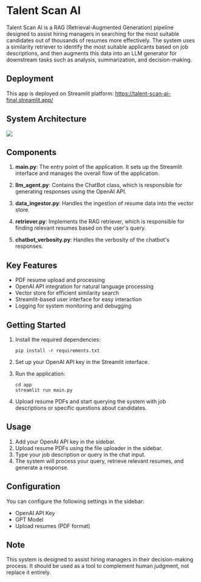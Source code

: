 # Talent Scan AI

Talent Scan AI is a RAG (Retrieval-Augmented Generation) pipeline designed to assist hiring managers in searching for the most suitable candidates out of thousands of resumes more effectively. The system uses a similarity retriever to identify the most suitable applicants based on job descriptions, and then augments this data into an LLM generator for downstream tasks such as analysis, summarization, and decision-making.

## Deployment

This app is deployed on Streamlit platform: https://talent-scan-ai-final.streamlit.app/

## System Architecture

[![](https://mermaid.ink/img/pako:eNqVVNFumzAU_RXLe6UdhDQQKk2iARKaVsuStg8jfbDgJkE1kBnTJSv99xkDGbQPU0BCtu-5h-N7rv2GwywCbOEtI_sdenDWKRKPHTzmwJ7RxcW38kcB7Pj1cU8zEpXoJlhxBiShMUd-yoFtSAjPddaNxNsLH83hWKJJ8H0Pqe2jauWJ0DgiPM7SHnjheMiLKeQlcoIl5EUCaMGyEPI8Yw3SkUj3wBkJOUToAQ68RG7gEE6Ehi3kHVpXgp0sFEwpR5Ndkb4Ici_wbH-1Qk8Q8oyhlfi0qrtyql0jueESTQM5-CRnWguvV4WcBj4LlvYULYGzGF6hBXsS3K5GqBUmJM1qxKxBUHglQnBdAxH2g7u7e2RvBbgndCLxTTkFoyy1X8f8kwFL-FWIupTotjVhunhA98Jr2rDdSuwUUmCSR_x4n6U5nMi6lF7GEsL7sHnQjlHDcirRXCbVjSJaZp3WyyElee7ABhWizKfmQZuYUuuLaUxcz1ZyzrIXsL7out6ML37HEd9Zg_3h-gONKABpfIjTbcMzVl13rJ7F8yqbQvZEQ-J5jqGeR8Jqjwk9Udiqcd5-KE0-bcdxbNVxzqIRxwNYSmjVB40W1R2Zk7NIKotaCXr1_i-7k49smd6lRDfKvG97LzpRbruyezFHcT843Qt7Xft6kaky--dKL-L3S32NFZyA6PA4EjfhW4VcY76DBNbYEsMINqSgfI3X6buAkoJnq2MaYouzAhTMsmK7w9aG0FzMin11Lp2YiBs1aSF7kv7Msu4UW2_4gK3h6FLTdG00UDVVH5n6SMFHbJnG5dC8MnTTGOiGOdSG7wr-I_O1y-HVWB2ahq5fmWNd1wbvfwEYwt1Z?type=png)](https://mermaid.live/edit#pako:eNqVVNFumzAU_RXLe6UdhDQQKk2iARKaVsuStg8jfbDgJkE1kBnTJSv99xkDGbQPU0BCtu-5h-N7rv2GwywCbOEtI_sdenDWKRKPHTzmwJ7RxcW38kcB7Pj1cU8zEpXoJlhxBiShMUd-yoFtSAjPddaNxNsLH83hWKJJ8H0Pqe2jauWJ0DgiPM7SHnjheMiLKeQlcoIl5EUCaMGyEPI8Yw3SkUj3wBkJOUToAQ68RG7gEE6Ehi3kHVpXgp0sFEwpR5Ndkb4Ici_wbH-1Qk8Q8oyhlfi0qrtyql0jueESTQM5-CRnWguvV4WcBj4LlvYULYGzGF6hBXsS3K5GqBUmJM1qxKxBUHglQnBdAxH2g7u7e2RvBbgndCLxTTkFoyy1X8f8kwFL-FWIupTotjVhunhA98Jr2rDdSuwUUmCSR_x4n6U5nMi6lF7GEsL7sHnQjlHDcirRXCbVjSJaZp3WyyElee7ABhWizKfmQZuYUuuLaUxcz1ZyzrIXsL7out6ML37HEd9Zg_3h-gONKABpfIjTbcMzVl13rJ7F8yqbQvZEQ-J5jqGeR8Jqjwk9Udiqcd5-KE0-bcdxbNVxzqIRxwNYSmjVB40W1R2Zk7NIKotaCXr1_i-7k49smd6lRDfKvG97LzpRbruyezFHcT843Qt7Xft6kaky--dKL-L3S32NFZyA6PA4EjfhW4VcY76DBNbYEsMINqSgfI3X6buAkoJnq2MaYouzAhTMsmK7w9aG0FzMin11Lp2YiBs1aSF7kv7Msu4UW2_4gK3h6FLTdG00UDVVH5n6SMFHbJnG5dC8MnTTGOiGOdSG7wr-I_O1y-HVWB2ahq5fmWNd1wbvfwEYwt1Z)

## Components

1. **main.py**: The entry point of the application. It sets up the Streamlit interface and manages the overall flow of the application.

2. **llm_agent.py**: Contains the ChatBot class, which is responsible for generating responses using the OpenAI API.

3. **data_ingestor.py**: Handles the ingestion of resume data into the vector store.

4. **retriever.py**: Implements the RAG retriever, which is responsible for finding relevant resumes based on the user's query.

5. **chatbot_verbosity.py**: Handles the verbosity of the chatbot's responses.

## Key Features

- PDF resume upload and processing
- OpenAI API integration for natural language processing
- Vector store for efficient similarity search
- Streamlit-based user interface for easy interaction
- Logging for system monitoring and debugging

## Getting Started

1. Install the required dependencies:
   ```
   pip install -r requirements.txt
   ```

2. Set up your OpenAI API key in the Streamlit interface.

3. Run the application:
   ```
   cd app
   streamlit run main.py
   ```

4. Upload resume PDFs and start querying the system with job descriptions or specific questions about candidates.

## Usage

1. Add your OpenAI API key in the sidebar.
2. Upload resume PDFs using the file uploader in the sidebar.
3. Type your job description or query in the chat input.
4. The system will process your query, retrieve relevant resumes, and generate a response.

## Configuration

You can configure the following settings in the sidebar:
- OpenAI API Key
- GPT Model
- Upload resumes (PDF format)


## Note

This system is designed to assist hiring managers in their decision-making process. It should be used as a tool to complement human judgment, not replace it entirely.